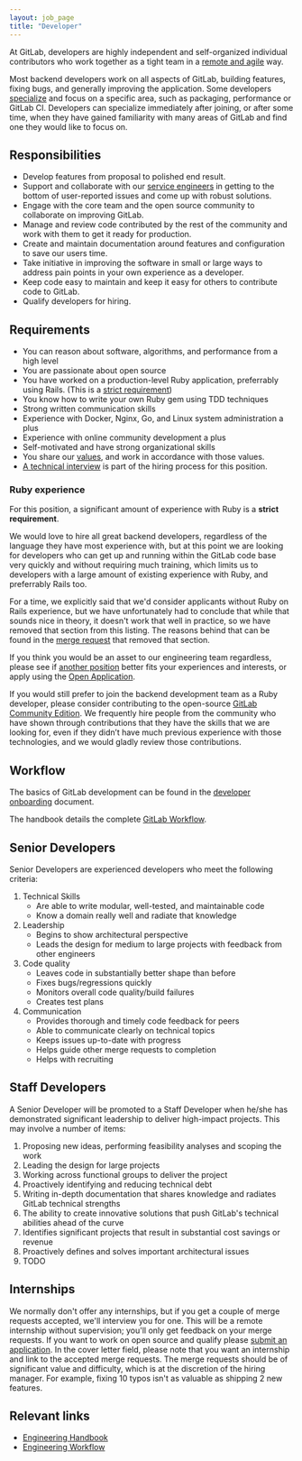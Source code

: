 ```yaml
---
layout: job_page
title: "Developer"
---
```


At GitLab, developers are highly independent and self-organized individual
contributors who work together as a tight team in a [remote and agile](/2015/09/14/remote-agile-at-gitlab/) way.

Most backend developers work on all aspects of GitLab, building features, fixing bugs, and generally improving the application.
Some developers [specialize](/jobs/specialist) and focus on a specific area, such as packaging, performance or GitLab CI.
Developers can specialize immediately after joining, or after some time, when they have gained familiarity with many areas of GitLab and find one they would like to focus on.

## Responsibilities

* Develop features from proposal to polished end result.
* Support and collaborate with our [service engineers](/jobs/service-engineer) in getting to the bottom of user-reported issues and come up with robust solutions.
* Engage with the core team and the open source community to collaborate on improving GitLab.
* Manage and review code contributed by the rest of the community and work with them to get it ready for production.
* Create and maintain documentation around features and configuration to save our users time.
* Take initiative in improving the software in small or large ways to address pain points in your own experience as a developer.
* Keep code easy to maintain and keep it easy for others to contribute code to GitLab.
* Qualify developers for hiring.

## Requirements

* You can reason about software, algorithms, and performance from a high level
* You are passionate about open source
* You have worked on a production-level Ruby application, preferrably using Rails. (This is a [strict requirement](#ruby-experience))
* You know how to write your own Ruby gem using TDD techniques
* Strong written communication skills
* Experience with Docker, Nginx, Go, and Linux system administration a plus
* Experience with online community development a plus
* Self-motivated and have strong organizational skills
* You share our [values](/handbook/#values), and work in accordance with those values.
* [A technical interview](/jobs/#technical-interview) is part of the hiring process for this position.

### Ruby experience

For this position, a significant amount of experience with Ruby is a **strict requirement**.

We would love to hire all great backend developers, regardless of the language they have most experience with, 
but at this point we are looking for developers who can get up and running within the GitLab code base very quickly
and without requiring much training, which limits us to developers with a large amount of existing experience with Ruby, and preferrably Rails too.

For a time, we explicitly said that we'd consider applicants without Ruby on Rails experience, 
but we have unfortunately had to conclude that while that sounds nice in theory, 
it doesn't work that well in practice, so we have removed that section from this listing.
The reasons behind that can be found in the [merge request](https://gitlab.com/gitlab-com/www-gitlab-com/merge_requests/2695) that removed that section.

If you think you would be an asset to our engineering team regardless, please see if [another position](/jobs) better fits your experiences and interests, 
or apply using the [Open Application](/jobs/open-application/).

If you would still prefer to join the backend development team as a Ruby developer, 
please consider contributing to the open-source [GitLab Community Edition](https://gitlab.com/gitlab-org/gitlab-ce).
We frequently hire people from the community who have shown through contributions that 
they have the skills that we are looking for, even if they didn’t have much previous experience 
with those technologies, and we would gladly review those contributions.

## Workflow

The basics of GitLab development can be found in the [developer onboarding](/handbook/developer-onboarding/#basics-of-gitlab-development) document.

The handbook details the complete [GitLab Workflow](/handbook/#gitlab-workflow).

## Senior Developers

Senior Developers are experienced developers who meet the following criteria:

1. Technical Skills
    * Are able to write modular, well-tested, and maintainable code
    * Know a domain really well and radiate that knowledge
2. Leadership
    * Begins to show architectural perspective
    * Leads the design for medium to large projects with feedback from other engineers
3. Code quality
    * Leaves code in substantially better shape than before
    * Fixes bugs/regressions quickly
    * Monitors overall code quality/build failures
    * Creates test plans
4. Communication
    * Provides thorough and timely code feedback for peers
    * Able to communicate clearly on technical topics
    * Keeps issues up-to-date with progress
    * Helps guide other merge requests to completion
    * Helps with recruiting

## Staff Developers

A Senior Developer will be promoted to a Staff Developer when he/she has
demonstrated significant leadership to deliver high-impact projects. This may
involve a number of items:

1. Proposing new ideas, performing feasibility analyses and scoping the work
2. Leading the design for large projects
3. Working across functional groups to deliver the project
4. Proactively identifying and reducing technical debt
5. Writing in-depth documentation that shares knowledge and radiates GitLab technical strengths
6. The ability to create innovative solutions that push GitLab's technical abilities ahead of the curve
7. Identifies significant projects that result in substantial cost savings or revenue
8. Proactively defines and solves important architectural issues
9. TODO

## Internships

We normally don't offer any internships, but if you get a couple of merge requests
accepted, we'll interview you for one. This will be a remote internship without
supervision; you'll only get feedback on your merge requests. If you want to
work on open source and qualify please [submit an application](https://gitlab.workable.com/jobs/106660/candidates/new).
In the cover letter field, please note that you want an internship and link to
the accepted merge requests. The merge requests should be of significant
value and difficulty, which is at the discretion of the hiring manager. For
example, fixing 10 typos isn't as valuable as shipping 2 new features.

## Relevant links

- [Engineering Handbook](/handbook/engineering)
- [Engineering Workflow](/handbook/engineering/workflow)
